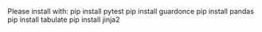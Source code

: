 Please install with:
pip install pytest
pip install guardonce
pip install pandas
pip install tabulate
pip install jinja2